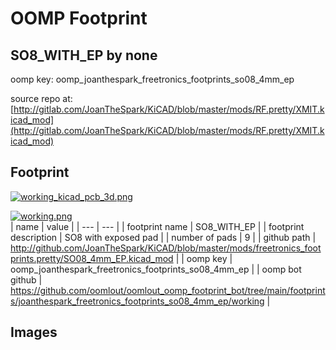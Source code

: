 # OOMP Footprint  
## SO8_WITH_EP  by none  
  
oomp key: oomp_joanthespark_freetronics_footprints_so08_4mm_ep  
  
source repo at: [http://gitlab.com/JoanTheSpark/KiCAD/blob/master/mods/RF.pretty/XMIT.kicad_mod](http://gitlab.com/JoanTheSpark/KiCAD/blob/master/mods/RF.pretty/XMIT.kicad_mod)  
## Footprint  
  
[![working_kicad_pcb_3d.png](working_kicad_pcb_3d_600.png)](working_kicad_pcb_3d.png)  
  
[![working.png](working_600.png)](working.png)  
| name | value | 
| --- | --- | 
| footprint name | SO8_WITH_EP | 
| footprint description | SO8 with exposed pad | 
| number of pads | 9 | 
| github path | http://github.com/JoanTheSpark/KiCAD/blob/master/mods/freetronics_footprints.pretty/SO08_4mm_EP.kicad_mod | 
| oomp key | oomp_joanthespark_freetronics_footprints_so08_4mm_ep | 
| oomp bot github | https://github.com/oomlout/oomlout_oomp_footprint_bot/tree/main/footprints/joanthespark_freetronics_footprints_so08_4mm_ep/working | 
## Images  
